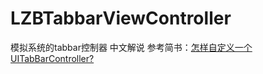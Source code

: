# LZBTabbarViewController
模拟系统的tabbar控制器
中文解说
参考简书：[怎样自定义一个UITabBarController?](http://www.jianshu.com/p/5e391115be83)
